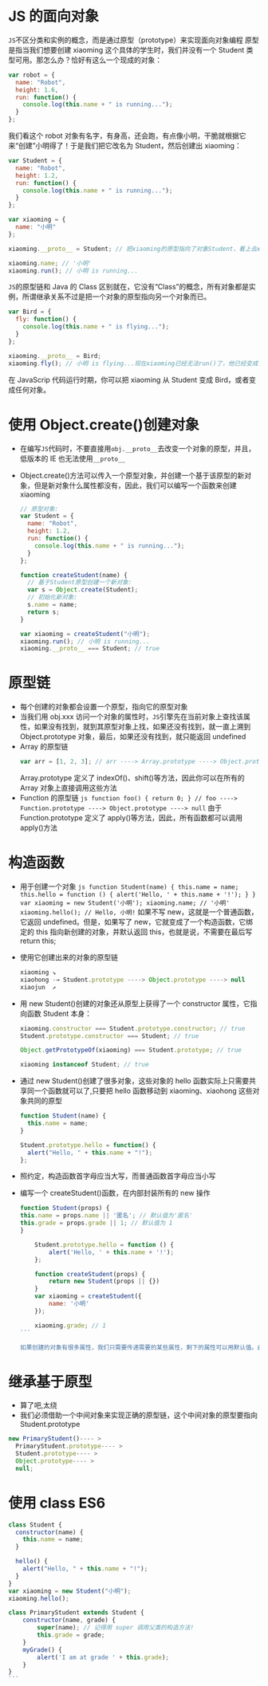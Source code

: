 # JS 的面向对象

`JS`不区分类和实例的概念，而是通过原型（prototype）来实现面向对象编程
原型是指当我们想要创建 xiaoming 这个具体的学生时，我们并没有一个 Student 类型可用。那怎么办？恰好有这么一个现成的对象：

```js
var robot = {
  name: "Robot",
  height: 1.6,
  run: function() {
    console.log(this.name + " is running...");
  }
};
```

我们看这个 robot 对象有名字，有身高，还会跑，有点像小明，干脆就根据它来“创建”小明得了！于是我们把它改名为 Student，然后创建出 xiaoming：

```js
var Student = {
  name: "Robot",
  height: 1.2,
  run: function() {
    console.log(this.name + " is running...");
  }
};

var xiaoming = {
  name: "小明"
};

xiaoming.__proto__ = Student; // 把xiaoming的原型指向了对象Student，看上去xiaoming仿佛是从Student继承下来的：

xiaoming.name; // '小明'
xiaoming.run(); // 小明 is running...
```

`JS`的原型链和 Java 的 Class 区别就在，它没有“Class”的概念，所有对象都是实例，所谓继承关系不过是把一个对象的原型指向另一个对象而已。

```js
var Bird = {
  fly: function() {
    console.log(this.name + " is flying...");
  }
};

xiaoming.__proto__ = Bird;
xiaoming.fly(); // 小明 is flying...现在xiaoming已经无法run()了，他已经变成了一只鸟：
```

在 JavaScrip 代码运行时期，你可以把 xiaoming 从 Student 变成 Bird，或者变成任何对象。

# 使用 Object.create()创建对象

- 在编写`JS`代码时，不要直接用`obj.__proto__`去改变一个对象的原型，并且，低版本的 IE 也无法使用`__proto__`
- Object.create()方法可以传入一个原型对象，并创建一个基于该原型的新对象，但是新对象什么属性都没有，因此，我们可以编写一个函数来创建 xiaoming

  ```js
  // 原型对象:
  var Student = {
    name: "Robot",
    height: 1.2,
    run: function() {
      console.log(this.name + " is running...");
    }
  };

  function createStudent(name) {
    // 基于Student原型创建一个新对象:
    var s = Object.create(Student);
    // 初始化新对象:
    s.name = name;
    return s;
  }

  var xiaoming = createStudent("小明");
  xiaoming.run(); // 小明 is running...
  xiaoming.__proto__ === Student; // true
  ```

# 原型链

- 每个创建的对象都会设置一个原型，指向它的原型对象
- 当我们用 obj.xxx 访问一个对象的属性时，`JS`引擎先在当前对象上查找该属性，如果没有找到，就到其原型对象上找，如果还没有找到，就一直上溯到 Object.prototype 对象，最后，如果还没有找到，就只能返回 undefined
- Array 的原型链
  ```js
  var arr = [1, 2, 3]; // arr ----> Array.prototype ----> Object.prototype ----> null
  ```
  Array.prototype 定义了 indexOf()、shift()等方法，因此你可以在所有的 Array 对象上直接调用这些方法
- Function 的原型链
  `js function foo() { return 0; } // foo ----> Function.prototype ----> Object.prototype ----> null`
  由于 Function.prototype 定义了 apply()等方法，因此，所有函数都可以调用 apply()方法

# 构造函数

- 用于创建一个对象
  `js function Student(name) { this.name = name; this.hello = function () { alert('Hello, ' + this.name + '!'); } } var xiaoming = new Student('小明'); xiaoming.name; // '小明' xiaoming.hello(); // Hello, 小明!`
  如果不写 new，这就是一个普通函数，它返回 undefined。但是，如果写了 new，它就变成了一个构造函数，它绑定的 this 指向新创建的对象，并默认返回 this，也就是说，不需要在最后写 return this;
  
- 使用它创建出来的对象的原型链

  ```js
  xiaoming ↘
  xiaohong -→ Student.prototype ----> Object.prototype ----> null
  xiaojun  ↗
  ```

- 用 new Student()创建的对象还从原型上获得了一个 constructor 属性，它指向函数 Student 本身：

  ```js
  xiaoming.constructor === Student.prototype.constructor; // true
  Student.prototype.constructor === Student; // true

  Object.getPrototypeOf(xiaoming) === Student.prototype; // true

  xiaoming instanceof Student; // true
  ```

- 通过 new Student()创建了很多对象，这些对象的 hello 函数实际上只需要共享同一个函数就可以了,只要把 hello 函数移动到 xiaoming、xiaohong 这些对象共同的原型

  ```js
  function Student(name) {
    this.name = name;
  }

  Student.prototype.hello = function() {
    alert("Hello, " + this.name + "!");
  };
  ```

- 照约定，构造函数首字母应当大写，而普通函数首字母应当小写

- 编写一个 createStudent()函数，在内部封装所有的 new 操作

  ````js
  function Student(props) {
  this.name = props.name || '匿名'; // 默认值为'匿名'
  this.grade = props.grade || 1; // 默认值为 1
  }

      Student.prototype.hello = function () {
          alert('Hello, ' + this.name + '!');
      };

      function createStudent(props) {
          return new Student(props || {})
      }
      var xiaoming = createStudent({
          name: '小明'
      });

      xiaoming.grade; // 1
  ```

  如果创建的对象有很多属性，我们只需要传递需要的某些属性，剩下的属性可以用默认值。由于参数是一个 Object，我们无需记忆参数的顺序。如果恰好从 JSON 拿到了一个对象，就可以直接创建出 xiaoming。

# 继承基于原型

- 算了吧,太绕
- 我们必须借助一个中间对象来实现正确的原型链，这个中间对象的原型要指向 Student.prototype

```js
new PrimaryStudent()---- >
  PrimaryStudent.prototype---- >
  Student.prototype---- >
  Object.prototype---- >
  null;
```

# 使用 class ES6

```js
class Student {
  constructor(name) {
    this.name = name;
  }

  hello() {
    alert("Hello, " + this.name + "!");
  }
}
var xiaoming = new Student("小明");
xiaoming.hello();
```



````js
class PrimaryStudent extends Student {
    constructor(name, grade) {
        super(name); // 记得用 super 调用父类的构造方法!
        this.grade = grade;
    }
    myGrade() {
        alert('I am at grade ' + this.grade);
    }
}
```
